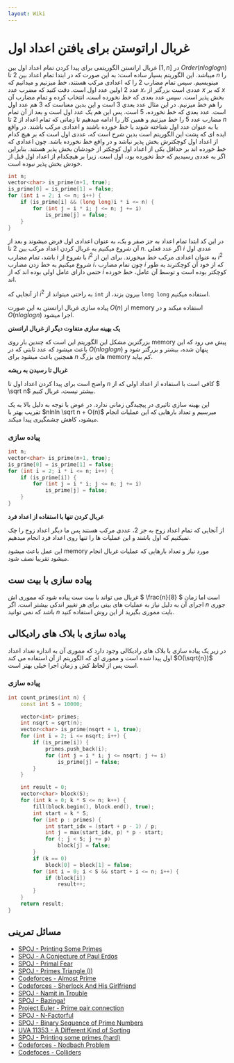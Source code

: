 ```yaml
---
layout: Wiki
---
```


# غربال اراتوستن برای یافتن اعداد اول

غربال اراتستن الگوریتمی برای پیدا کردن تمام اعداد اول بین $[1,n]$ در $Order(nloglogn)$  میباشد. این الگوریتم بسیار ساده است: به این صورت که در ابتدا تمام اعداد بین 2 تا $n$ را مینویسیم. سپس تمام مضارب 2 را که اعدادی مرکب هستند، خط میزنیم و میدانیم که عدد 2 اولین عدد اول است. دقت کنید که مضرب عدد $x$، عددی است بزرگتر از $x$ که بر $x$ بخش پذیر است. سپس عدد بعدی که خط نخورده است، انتخاب کرده و تمام مضارب آن را هم خط میزنیم. در این مثال عدد بعدی 3 است و این بدین معناست که 3 هم عدد اول است. عدد بعدی که خط نخورده، 5 است. پس این هم یک عدد اول است و بعد از آن تمام مضارب عدد 5 را خط میزنیم و همین کار را ادامه میدهیم تا زمانی که تمام اعداد از 2 تا $n$ یا به عنوان عدد اول شناخته شوند یا خط خورده باشند و اعدادی مرکب باشند. در واقع ایده ای که پشت این الگوریتم است بدین شرح است که، عددی اول است که بر هیچ کدام از اعداد اول کوچکترش بخش پذیر نباشد و در واقع خط نخورده باشد. چون اعدادی که خط خورده اند بر حداقل یکی از اعداد اول کوچکتر از خودشان  بخش پذیر هستند. بنابراین اگر به عددی رسیدیم که خط نخورده بود، اول است. زیرا بر هیچکدام از اعداد اول قبل از خودش بخش پذیر نبوده است.

```C++
int n;
vector<char> is_prime(n+1, true);
is_prime[0] = is_prime[1] = false;
for (int i = 2; i <= n; i++) {
    if (is_prime[i] && (long long)i * i <= n) {
        for (int j = i * i; j <= n; j += i)
            is_prime[j] = false;
    }
}
```    
در این کد ابتدا تمام اعداد به جز صفر و یک، به عنوان اعدادی اول فرض میشوند و بعد از آن شروع میکنیم به غربال کردن اعداد مرکب بین 2 تا $n$.  اگر عدد فعلی $i$ عددی اول باشد، تمام مضارب $i$ با شروع از $i^2$ به عنوان اعدادی مرکب خط میخورند. برای این از $i^2$ شروع میکنیم به خط زدن مضارب $i$، چون تمام مضارب $i$ که از خود آن کوچکترند به طور حتمی دارای عامل اولی بوده اند که از $i$ کوچکتر بوده است و توسط آن عامل، خط خورده اند.
    
از آنجایی که $i^2$ به راحتی میتواند از `int` بیرون بزند، از `long long` استفاده میکنیم.
    
پیاده سازی غربال اراتستن به این صورت $O(n)$ از memory استفاده میکند و در $O(nloglogn)$ اجرا میشود.

**یک بهینه سازی متفاوت دیگر از غربال اراتستن**

بزرگترین مشکل این الگوریتم این است که چندین بار روی memory پیش می رود که این باعث میشود که عدد ثابتی که در $O(nloglogn)$ پنهان شده، بیشتر و بزرگتر شود و همچنین باعث میشود برای $n$ های بزرگ memory کم بیاید.

**غربال تا رسیدن به ریشه**

واضح است برای پیدا کردن اعداد اول تا $n$ کافی است با استفاده از اعداد اولی که از $ \sqrt n$ بیشتر نیست، غربال کنیم.
 
این بهینه سازی تاثیری در پیچیدگی زمانی ندارد. در عوض با توجه به دلیل بالا به یک تقریب بهتر با $nlnln \sqrt n + O(n)$ میرسیم و تعداد بارهایی که این عملیات انجام میشود، کاهش چشمگیری پیدا میکند.

### پیاده سازی
```C++
int n;
vector<char> is_prime(n+1, true);
is_prime[0] = is_prime[1] = false;
for (int i = 2; i * i <= n; i++) {
    if (is_prime[i]) {
        for (int j = i * i; j <= n; j += i)
            is_prime[j] = false;
    }
}
```

**غربال کردن تنها با استفاده از اعداد فرد**

از آنجایی که تمام اعداد زوج به جز 2، عددی مرکب هستند پس ما دیگر اعداد زوج را چک نمیکنیم که اول باشند و این عملیات ها را تنها روی اعداد فرد انجام میدهیم.

این عمل باعث میشود memory مورد نیاز  و تعداد بارهایی که عملیات غربال انجام میشود تقریبا نصف شود.

## پیاده سازی با بیت ست
غربال می تواند با بیت ست پیاده شود که مموری اش $ \frac{n}{8} $ است اما زمان اجرای آن به دلیل نیاز به عملیات های بیتی برای هر تغییر اندکی بیشتر است.
اگر $n$ جوری باشد که نمی توانید $n$ بایت مموری بگیرید از این روش استفاده کنید.

## پیاده سازی با بلاک های رادیکالی
در زیر یک پیاده سازی با بلاک های رادیکالی وجود دارد که مموری آن به اندازه تعداد اعداد اول پیدا شده است و
مموری ای که الگوریتم از آن استفاده می کند $O(\sqrt{n})$ است پس از لحاظ کش و زمان اجرا خیلی بهتر است.
### پیاده سازی
```C++
int count_primes(int n) {
    const int S = 10000;

    vector<int> primes;
    int nsqrt = sqrt(n);
    vector<char> is_prime(nsqrt + 1, true);
    for (int i = 2; i <= nsqrt; i++) {
        if (is_prime[i]) {
            primes.push_back(i);
            for (int j = i * i; j <= nsqrt; j += i)
                is_prime[j] = false;
        }
    }

    int result = 0;
    vector<char> block(S);
    for (int k = 0; k * S <= n; k++) {
        fill(block.begin(), block.end(), true);
        int start = k * S;
        for (int p : primes) {
            int start_idx = (start + p - 1) / p;
            int j = max(start_idx, p) * p - start;
            for (; j < S; j += p)
                block[j] = false;
        }
        if (k == 0)
            block[0] = block[1] = false;
        for (int i = 0; i < S && start + i <= n; i++) {
            if (block[i])
                result++;
        }
    }
    return result;
}
```

## مسائل تمرینی

* [SPOJ - Printing Some Primes](http://www.spoj.com/problems/TDPRIMES/)
* [SPOJ - A Conjecture of Paul Erdos](http://www.spoj.com/problems/HS08PAUL/)
* [SPOJ - Primal Fear](http://www.spoj.com/problems/VECTAR8/)
* [SPOJ - Primes Triangle (I)](http://www.spoj.com/problems/PTRI/)
* [Codeforces - Almost Prime](http://codeforces.com/contest/26/problem/A)
* [Codeforces - Sherlock And His Girlfriend](http://codeforces.com/contest/776/problem/B)
* [SPOJ - Namit in Trouble](http://www.spoj.com/problems/NGIRL/)
* [SPOJ - Bazinga!](http://www.spoj.com/problems/DCEPC505/)
* [Project Euler - Prime pair connection](https://www.hackerrank.com/contests/projecteuler/challenges/euler134)
* [SPOJ - N-Factorful](http://www.spoj.com/problems/NFACTOR/)
* [SPOJ - Binary Sequence of Prime Numbers](http://www.spoj.com/problems/BSPRIME/)
* [UVA 11353 - A Different Kind of Sorting](https://uva.onlinejudge.org/index.php?option=com_onlinejudge&Itemid=8&page=show_problem&problem=2338)
* [SPOJ - Printing some primes (hard)](http://www.spoj.com/problems/PRIMES2/)
* [Codeforces - Nodbach Problem](https://codeforces.com/problemset/problem/17/A)
* [Codefoces - Colliders](https://codeforces.com/problemset/problem/154/B)
